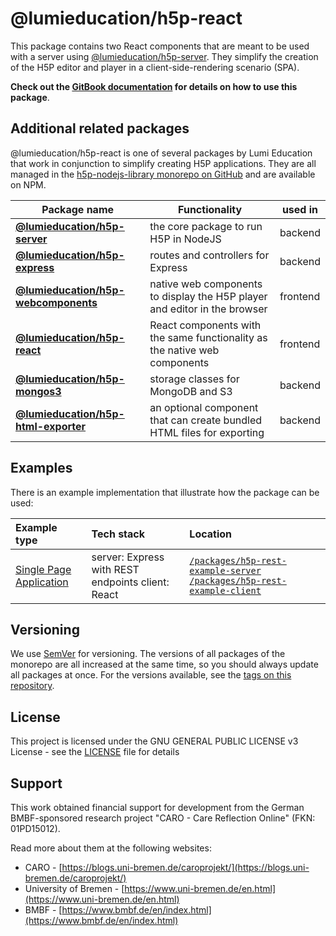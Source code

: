 # @lumieducation/h5p-react

This package contains two React components that are meant to be used with a server using [@lumieducation/h5p-server](https://www.npmjs.com/package/@lumieducation/h5p-server). They simplify the creation of the H5P editor and player in a client-side-rendering scenario (SPA).

**Check out the [GitBook documentation](https://docs.lumi.education/npm-packages/h5p-react) for
details on how to use this package**.

## Additional related packages

@lumieducation/h5p-react is one of several packages by Lumi Education
that work in conjunction to simplify creating H5P applications. They are all
managed in the [h5p-nodejs-library monorepo on
GitHub](https://github.com/lumieducation/h5p-nodejs-library) and are available
on NPM.

| Package name                      | Functionality                                                             | used in  |
|-----------------------------------|---------------------------------------------------------------------------|----------|
| [**@lumieducation/h5p-server**](https://www.npmjs.com/package/@lumieducation/h5p-server)         | the core package to run H5P in NodeJS                                     | backend  |
| [**@lumieducation/h5p-express**](https://www.npmjs.com/package/@lumieducation/h5p-express)        | routes and controllers for Express                                        | backend  |
| [**@lumieducation/h5p-webcomponents**](https://www.npmjs.com/package/@lumieducation/h5p-webcomponents)  | native web components to display the H5P player and editor in the browser | frontend |
| [**@lumieducation/h5p-react**](https://www.npmjs.com/package/@lumieducation/h5p-react)          | React components with the same functionality as the native web components | frontend |
| [**@lumieducation/h5p-mongos3**](https://www.npmjs.com/package/@lumieducation/h5p-mongos3)        | storage classes for MongoDB and S3                                        | backend  |
| [**@lumieducation/h5p-html-exporter**](https://www.npmjs.com/package/@lumieducation/h5p-html-exporter)  | an optional component that can create bundled HTML files for exporting    | backend  |

## Examples

There is an example implementation that illustrate how the package can be
used:

| Example type | Tech stack | Location |
| :--- | :--- | :--- |
| [Single Page Application](https://docs.lumi.education/development/rest) | server: Express with REST endpoints client: React | [`/packages/h5p-rest-example-server`](https://github.com/Lumieducation/H5P-Nodejs-library/tree/master/packages/h5p-rest-example-server) [`/packages/h5p-rest-example-client`](https://github.com/Lumieducation/H5P-Nodejs-library/tree/master/packages/h5p-rest-example-server) |

## Versioning

We use [SemVer](http://semver.org/) for versioning. The versions of all packages
of the monorepo are all increased at the same time, so you should always update
all packages at once. For the versions available, see the [tags on this
repository](https://github.com/Lumieducation/h5p-nodejs-library/tags).

## License

This project is licensed under the GNU GENERAL PUBLIC LICENSE v3 License - see
the [LICENSE](/LICENSE) file for details

## Support

This work obtained financial support for development from the German
BMBF-sponsored research project "CARO - Care Reflection Online" (FKN:
01PD15012).

Read more about them at the following websites:

* CARO - [https://blogs.uni-bremen.de/caroprojekt/](https://blogs.uni-bremen.de/caroprojekt/)
* University of Bremen - [https://www.uni-bremen.de/en.html](https://www.uni-bremen.de/en.html)
* BMBF - [https://www.bmbf.de/en/index.html](https://www.bmbf.de/en/index.html)
